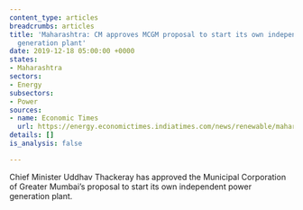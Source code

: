 ```yaml
---
content_type: articles
breadcrumbs: articles
title: 'Maharashtra: CM approves MCGM proposal to start its own independent power
  generation plant'
date: 2019-12-18 05:00:00 +0000
states:
- Maharashtra
sectors:
- Energy
subsectors:
- Power
sources:
- name: Economic Times
  url: https://energy.economictimes.indiatimes.com/news/renewable/maharashtra-cm-approves-mcgm-proposal-to-start-its-own-independent-power-generation-plant/72587234
details: []
is_analysis: false

---
```

Chief Minister Uddhav Thackeray has approved the Municipal Corporation of Greater Mumbai’s proposal to start its own independent power generation plant.